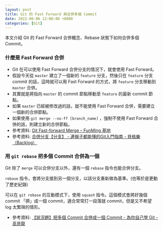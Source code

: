```yaml
---
layout: post
title: Git 的 Fast Forward 與合併多個 Commit
date: 2022-06-06 12:00:00 +0800
categories: [Git]
---
```


本文介紹 Git 的 Fast Forward 合併概念、Rebase 狀態下如何合併多個 Commit。

### 什麼是 Fast Forward 合併

- Git 在可以使用 Fast Forward 合併分支的情況下，就會使用 Fast Forward。
- 假設今天從 `master` 建立了一個新的 `feature` 分支，然後只在 `feature` 分支 commit 的話，這時就可以用 Fast Forward 的方式，將 `feature` 分支移動到 `master` 合併。
- 其實就是將指向 `master` 的 commit 節點移動至 `feature` 的最新 commit 節點。
- 如果 `master` 已經被修改過的話，就不能使用 Fast Forward 合併，需要建立一個新的合併節點。
- 如果使用 `git merge --no-ff [branch_name]` ，強制不使用  Fast Forward 合併的話，則建立新的合併節點。
- 參考資料: [Git Fast-forward Merge – FunMing 基地](https://fmbase.tw/blog/2015/04/05/git-fast-forward-merge/)
- 參考資料: [合併分支【分支】 - 連猴子都能懂的Git入門指南 - 貝格樂（Backlog）](https://backlog.com/git-tutorial/tw/stepup/stepup1_4.html)

### 用 `git rebase` 把多個 Commit 合併為一個 

Git 除了 `merge` 可以合併分支以外，還有一個 `rebase` 指令也能合併分支。

`rebase` 指令，會將分支接到另一個分支，以該分支重新做為基準。(也等於是更動了歷史紀錄)

可以在 `git rebase` 的互動模式下，使用 `squash` 指令。這個模式會將好幾個 commit 「擠」成一個 commit，適合常常打一段落就 commit，但是又不希望 log 太繁瑣的情形。

- 參考資料: [【狀況題】把多個 Commit 合併成一個 Commit - 為你自己學 Git - 高見龍](https://gitbook.tw/chapters/rewrite-history/merge-multiple-commits-to-one-commit)
